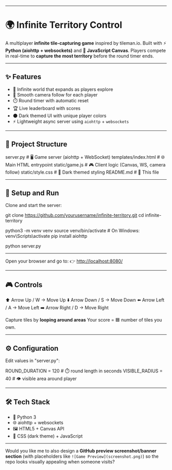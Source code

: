 
---

# 🌍 Infinite Territory Control

A multiplayer **infinite tile-capturing game** inspired by tileman.io.
Built with ⚡ **Python (aiohttp + websockets)** and 🎨 **JavaScript Canvas**.
Players compete in real-time to **capture the most territory** before the round timer ends.

---

## ✨ Features

* 🌌 Infinite world that expands as players explore
* 🎥 Smooth camera follow for each player
* ⏱️ Round timer with automatic reset
* 🏆 Live leaderboard with scores
* 🌑 Dark themed UI with unique player colors
* ⚡ Lightweight async server using `aiohttp` + `websockets`

---

## 📂 Project Structure


server.py               # 🖥️ Game server (aiohttp + WebSocket)
templates/index.html    # 🌐 Main HTML entrypoint
static/game.js          # 🎮 Client logic (Canvas, WS, camera follow)
static/style.css        # 🎨 Dark themed styling
README.md               # 📖 This file


---

## 🚀 Setup and Run

Clone and start the server:

git clone https://github.com/yourusername/infinite-territory.git
cd infinite-territory

python3 -m venv venv
source venv/bin/activate   # On Windows: venv\Scripts\activate
pip install aiohttp

python server.py

---

Open your browser and go to:
👉 [http://localhost:8080/](http://localhost:8080/)

---

## 🎮 Controls

⬆️ Arrow Up / W    → Move Up
⬇️ Arrow Down / S  → Move Down
⬅️ Arrow Left / A  → Move Left
➡️ Arrow Right / D → Move Right

Capture tiles by **looping around areas**
Your score = 🟦 number of tiles you own.

---

## ⚙️ Configuration

Edit values in "server.py":


ROUND_DURATION = 120   # ⏱️ round length in seconds
VISIBLE_RADIUS = 40    # 👁️ visible area around player


---

## 🛠️ Tech Stack

* 🐍 Python 3
* 🌐 aiohttp + websockets
* 🖼️ HTML5 + Canvas API
* 🎨 CSS (dark theme) + JavaScript

---

Would you like me to also design a **GitHub preview screenshot/banner section** (with placeholders like `![Game Preview](screenshot.png)`) so the repo looks visually appealing when someone visits?

